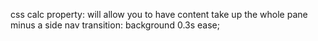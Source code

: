 css calc property: will allow you to have content take up the whole pane minus a side nav
transition: background 0.3s ease;

